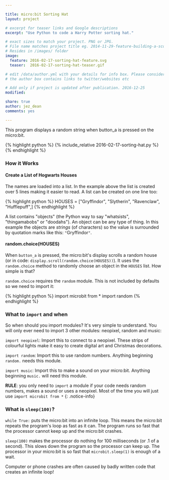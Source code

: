 ```yaml
---

title: micro:bit Sorting Hat
layout: project

# excerpt for teaser links and Google descriptions
excerpt: "Use Python to code a Harry Potter sorting hat."

# exact sizes to match your project. PNG or JPG.
# File name matches project title eg. 2014-11-29-feature-building-a-score-counter.png
# Resides in /images/ folder
image:
  feature: 2016-02-17-sorting-hat-feature.svg
  teaser:  2016-02-17-sorting-hat-teaser.gif

# edit /data/author.yml with your details for info box. Please consider attributing your contribution to inspire kids.
# the author box contains links to twitter/websites etc

# Add only if project is updated after publication. 2016-12-25
modified:

share: true
author: jez_dean
comments: yes

---
```


This program displays a random string when button_a is pressed on the micro:bit.

{% highlight python %}
{% include_relative 2016-02-17-sorting-hat.py %}
{% endhighlight %}


### How it Works

#### Create a List of Hogwarts Houses

The names are loaded into a list. In the example above the list is created over 5 lines making it easier to read. A list can be created on one line too:

{% highlight python %}
HOUSES   = ["Gryffindor", "Slytherin", "Ravenclaw", "Hufflepuff",]
{% endhighlight %}

A list contains "objects" (the Python way to say "whatsists", "thingamabobs" or "doodahs"). An object can be any type of thing. In this example the objects are _strings_ (of characters) so the value is surrounded by quotation marks like this: `"`Gryffindor`"`.

#### random.choice(HOUSES)

When `button_a` is pressed, the micro:bit's display scrolls a random house (or in code: `display.scroll(random.choice(HOUSES))`). It uses the `random.choice` method to randomly choose an object in the `HOUSES` list. How simple is that?

`random.choice` requires the `random` module. This is not included by defaults so we need to import it:

{% highlight python %}
import microbit from *
import random
{% endhighlight %}


### What to `import` and when

So when should you import modules? It's very simple to understand. You will only ever need to import 3 other modules: neopixel, random and music:

`import neopixel`: Import this to connect to a neopixel. These strips of colourful lights make it easy to create digital art and Christmas decorations.

`import random`: Import this to use random numbers. Anything beginning `random.` needs this module.

`import music`: Import this to  make a sound on your micro:bit. Anything beginning `music.` will need this module.

**RULE**: you only need to `import` a module if your code needs random numbers, makes a sound or uses a neopixel. Most of the time you will
just use `import microbit from *`
{: .notice-info}


### What is `sleep(100)`?

`while True:` puts the micro:bit into an infinite loop. This means the micro:bit repeats the program's loop as fast as it can. The program runs so fast that the processor cannot keep up and the micro:bit crashes.

`sleep(100)` makes the processor do nothing for 100 milliseconds (or .1 of a second). This slows down the program so the processor can keep up. The processor in your micro:bit is so fast that `microbit.sleep(1)` is enough of a wait.

Computer or phone crashes are often caused by badly written code that creates an infinite loop!
